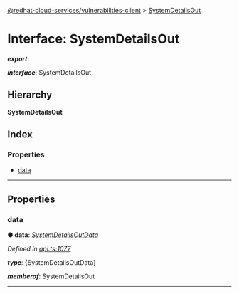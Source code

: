 [@redhat-cloud-services/vulnerabilities-client](../README.md) > [SystemDetailsOut](../interfaces/systemdetailsout.md)

# Interface: SystemDetailsOut

*__export__*: 

*__interface__*: SystemDetailsOut

## Hierarchy

**SystemDetailsOut**

## Index

### Properties

* [data](systemdetailsout.md#data)

---

## Properties

<a id="data"></a>

###  data

**● data**: *[SystemDetailsOutData](systemdetailsoutdata.md)*

*Defined in [api.ts:1077](https://github.com/RedHatInsights/javascript-clients/blob/master/packages/vulnerabilities/git-api/api.ts#L1077)*

*__type__*: {SystemDetailsOutData}

*__memberof__*: SystemDetailsOut

___

